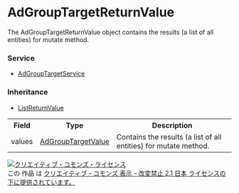 # AdGroupTargetReturnValue
The AdGroupTargetReturnValue object contains the results (a list of all entities) for mutate method.

### Service
+ [AdGroupTargetService](../services/AdGroupTargetService.md)

### Inheritance
+ [ListReturnValue](./ListReturnValue.md)

<table>
 <tr>
  <th>Field</th>
  <th>Type</th>
  <th>Description</th>
 </tr>
 <tr>
  <td>values</td>
  <td><a href="./AdGroupTargetValue.md">AdGroupTargetValue</a></td>
  <td>Contains the results (a list of all entities) for mutate method.</td>
 </tr>
</table>

<a rel="license" href="http://creativecommons.org/licenses/by-nd/2.1/jp/"><img alt="クリエイティブ・コモンズ・ライセンス" style="border-width:0" src="https://i.creativecommons.org/l/by-nd/2.1/jp/88x31.png" /></a><br />この 作品 は <a rel="license" href="http://creativecommons.org/licenses/by-nd/2.1/jp/">クリエイティブ・コモンズ 表示 - 改変禁止 2.1 日本 ライセンスの下に提供されています。</a>
